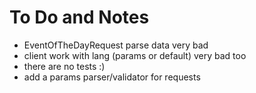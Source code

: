 # To Do and Notes

* EventOfTheDayRequest parse data very bad
* client work with lang (params or default) very bad too
* there are no tests :)
* add a params parser/validator for requests